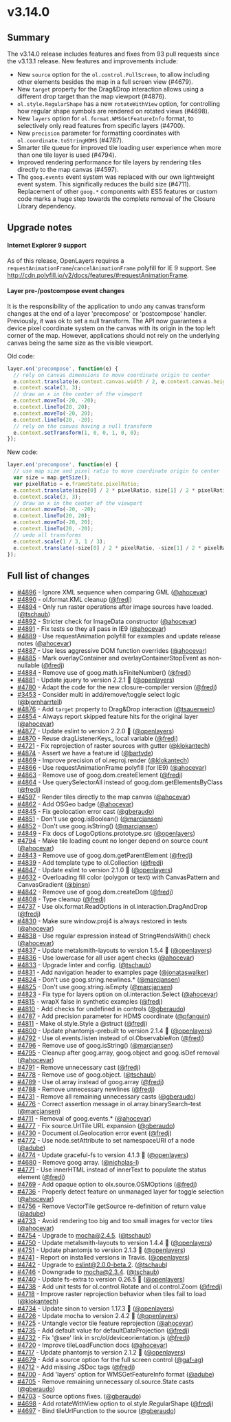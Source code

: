 # v3.14.0

## Summary

The v3.14.0 release includes features and fixes from 93 pull requests since the v3.13.1 release.  New features and improvements include:

* New `source` option for the `ol.control.FullScreen`, to allow including other elements besides the map in a full screen view (#4679).
* New `target` property for the Drag&Drop interaction allows using a different drop target than the map viewport (#4876).
* `ol.style.RegularShape` has a new `rotateWithView` option, for controlling how regular shape symbols are rendered on rotated views (#4698).
* New `layers` option for `ol.format.WMSGetFeatureInfo` format, to selectively only read features from specific layers (#4700).
* New `precision` parameter for formatting coordinates with `ol.coordinate.toStringHDMS` (#4787).
* Smarter tile queue for improved tile loading user experience when more than one tile layer is used (#4794).
* Improved rendering performance for tile layers by rendering tiles directly to the map canvas (#4597).
* The `goog.events` event system was replaced with our own lightweight event system. This significally reduces the build size (#4711). Replacement of other `goog.*` components with ES5 features or custom code marks a huge step towards the complete removal of the Closure Library dependency. 

## Upgrade notes

#### Internet Explorer 9 support

As of this release, OpenLayers requires a `requestAnimationFrame`/`cancelAnimationFrame` polyfill for IE 9 support. See http://cdn.polyfill.io/v2/docs/features/#requestAnimationFrame.

#### Layer pre-/postcompose event changes

It is the responsibility of the application to undo any canvas transform changes at the end of a layer 'precompose' or 'postcompose' handler. Previously, it was ok to set a null transform. The API now guarantees a device pixel coordinate system on the canvas with its origin in the top left corner of the map. However, applications should not rely on the underlying canvas being the same size as the visible viewport.

Old code:
```js
layer.on('precompose', function(e) {
  // rely on canvas dimensions to move coordinate origin to center
  e.context.translate(e.context.canvas.width / 2, e.context.canvas.height / 2);
  e.context.scale(3, 3);
  // draw an x in the center of the viewport
  e.context.moveTo(-20, -20);
  e.context.lineTo(20, 20);
  e.context.moveTo(-20, 20);
  e.context.lineTo(20, -20);
  // rely on the canvas having a null transform
  e.context.setTransform(1, 0, 0, 1, 0, 0);
});
```
New code:
```js
layer.on('precompose', function(e) {
  // use map size and pixel ratio to move coordinate origin to center
  var size = map.getSize();
  var pixelRatio = e.frameState.pixelRatio;
  e.context.translate(size[0] / 2 * pixelRatio, size[1] / 2 * pixelRatio);
  e.context.scale(3, 3);
  // draw an x in the center of the viewport
  e.context.moveTo(-20, -20);
  e.context.lineTo(20, 20);
  e.context.moveTo(-20, 20);
  e.context.lineTo(20, -20);
  // undo all transforms
  e.context.scale(1 / 3, 1 / 3);
  e.context.translate(-size[0] / 2 * pixelRatio, -size[1] / 2 * pixelRatio);
});
```

## Full list of changes

 * [#4896](https://github.com/openlayers/ol3/pull/4896) - Ignore XML sequence when comparing GML ([@ahocevar](https://github.com/ahocevar))
 * [#4890](https://github.com/openlayers/ol3/pull/4890) - ol.format.KML cleanup ([@fredj](https://github.com/fredj))
 * [#4894](https://github.com/openlayers/ol3/pull/4894) - Only run raster operations after image sources have loaded. ([@tschaub](https://github.com/tschaub))
 * [#4892](https://github.com/openlayers/ol3/pull/4892) - Stricter check for ImageData constructor ([@ahocevar](https://github.com/ahocevar))
 * [#4891](https://github.com/openlayers/ol3/pull/4891) - Fix tests so they all pass in IE9 ([@ahocevar](https://github.com/ahocevar))
 * [#4889](https://github.com/openlayers/ol3/pull/4889) - Use requestAnimation polyfill for examples and update release notes ([@ahocevar](https://github.com/ahocevar))
 * [#4887](https://github.com/openlayers/ol3/pull/4887) - Use less aggressive DOM function overrides ([@ahocevar](https://github.com/ahocevar))
 * [#4885](https://github.com/openlayers/ol3/pull/4885) - Mark overlayContainer and overlayContainerStopEvent as non-nullable ([@fredj](https://github.com/fredj))
 * [#4884](https://github.com/openlayers/ol3/pull/4884) - Remove use of goog.math.isFiniteNumber() ([@fredj](https://github.com/fredj))
 * [#4881](https://github.com/openlayers/ol3/pull/4881) - Update jquery to version 2.2.1 🚀 ([@openlayers](https://github.com/openlayers))
 * [#4780](https://github.com/openlayers/ol3/pull/4780) - Adapt the code for the new closure-compiler version ([@fredj](https://github.com/fredj))
 * [#3453](https://github.com/openlayers/ol3/pull/3453) - Consider multi in add/remove/toggle select logic ([@bjornharrtell](https://github.com/bjornharrtell))
 * [#4876](https://github.com/openlayers/ol3/pull/4876) - Add `target` property to Drag&Drop interaction ([@tsauerwein](https://github.com/tsauerwein))
 * [#4854](https://github.com/openlayers/ol3/pull/4854) - Always report skipped feature hits for the original layer ([@ahocevar](https://github.com/ahocevar))
 * [#4877](https://github.com/openlayers/ol3/pull/4877) - Update eslint to version 2.2.0 🚀 ([@openlayers](https://github.com/openlayers))
 * [#4870](https://github.com/openlayers/ol3/pull/4870) - Reuse dragListenerKeys_ local variable ([@fredj](https://github.com/fredj))
 * [#4721](https://github.com/openlayers/ol3/pull/4721) - Fix reprojection of raster sources with gutter ([@klokantech](https://github.com/klokantech))
 * [#4874](https://github.com/openlayers/ol3/pull/4874) - Assert we have a feature id ([@bartvde](https://github.com/bartvde))
 * [#4869](https://github.com/openlayers/ol3/pull/4869) - Improve precision of ol.reproj.render ([@klokantech](https://github.com/klokantech))
 * [#4866](https://github.com/openlayers/ol3/pull/4866) - Use requestAnimationFrame polyfill (for IE9) ([@ahocevar](https://github.com/ahocevar))
 * [#4863](https://github.com/openlayers/ol3/pull/4863) - Remove use of goog.dom.createElement ([@fredj](https://github.com/fredj))
 * [#4864](https://github.com/openlayers/ol3/pull/4864) - Use querySelectorAll instead of goog.dom.getElementsByClass ([@fredj](https://github.com/fredj))
 * [#4597](https://github.com/openlayers/ol3/pull/4597) - Render tiles directly to the map canvas ([@ahocevar](https://github.com/ahocevar))
 * [#4862](https://github.com/openlayers/ol3/pull/4862) - Add OSGeo badge ([@ahocevar](https://github.com/ahocevar))
 * [#4845](https://github.com/openlayers/ol3/pull/4845) - Fix geolocation error cast ([@gberaudo](https://github.com/gberaudo))
 * [#4851](https://github.com/openlayers/ol3/pull/4851) - Don't use goog.isBoolean() ([@marcjansen](https://github.com/marcjansen))
 * [#4852](https://github.com/openlayers/ol3/pull/4852) - Don't use goog.isString() ([@marcjansen](https://github.com/marcjansen))
 * [#4849](https://github.com/openlayers/ol3/pull/4849) - Fix docs of LogoOptions.prototype.src ([@openlayers](https://github.com/openlayers))
 * [#4794](https://github.com/openlayers/ol3/pull/4794) - Make tile loading count no longer depend on source count ([@ahocevar](https://github.com/ahocevar))
 * [#4843](https://github.com/openlayers/ol3/pull/4843) - Remove use of goog.dom.getParentElement ([@fredj](https://github.com/fredj))
 * [#4839](https://github.com/openlayers/ol3/pull/4839) - Add template type to ol.Collection ([@fredj](https://github.com/fredj))
 * [#4847](https://github.com/openlayers/ol3/pull/4847) - Update eslint to version 2.1.0 🚀 ([@openlayers](https://github.com/openlayers))
 * [#4632](https://github.com/openlayers/ol3/pull/4632) - Overloading fill color (polygon or text) with CanvasPattern and CanvasGradient ([@bjnsn](https://github.com/bjnsn))
 * [#4842](https://github.com/openlayers/ol3/pull/4842) - Remove use of goog.dom.createDom ([@fredj](https://github.com/fredj))
 * [#4808](https://github.com/openlayers/ol3/pull/4808) - Type cleanup ([@fredj](https://github.com/fredj))
 * [#4737](https://github.com/openlayers/ol3/pull/4737) - Use olx.format.ReadOptions in ol.interaction.DragAndDrop ([@fredj](https://github.com/fredj))
 * [#4830](https://github.com/openlayers/ol3/pull/4830) - Make sure window.proj4 is always restored in tests ([@ahocevar](https://github.com/ahocevar))
 * [#4838](https://github.com/openlayers/ol3/pull/4838) - Use regular expression instead of String#endsWith() check ([@ahocevar](https://github.com/ahocevar))
 * [#4837](https://github.com/openlayers/ol3/pull/4837) - Update metalsmith-layouts to version 1.5.4 🚀 ([@openlayers](https://github.com/openlayers))
 * [#4836](https://github.com/openlayers/ol3/pull/4836) - Use lowercase for all user agent checks ([@ahocevar](https://github.com/ahocevar))
 * [#4833](https://github.com/openlayers/ol3/pull/4833) - Upgrade linter and config. ([@tschaub](https://github.com/tschaub))
 * [#4831](https://github.com/openlayers/ol3/pull/4831) - Add navigation header to examples page ([@jonataswalker](https://github.com/jonataswalker))
 * [#4824](https://github.com/openlayers/ol3/pull/4824) - Don't use goog.string.newlines.* ([@marcjansen](https://github.com/marcjansen))
 * [#4825](https://github.com/openlayers/ol3/pull/4825) - Don't use goog.string.isEmpty ([@marcjansen](https://github.com/marcjansen))
 * [#4823](https://github.com/openlayers/ol3/pull/4823) - Fix type for layers option on ol.interaction.Select ([@ahocevar](https://github.com/ahocevar))
 * [#4815](https://github.com/openlayers/ol3/pull/4815) - wrapX false in synthetic examples ([@fredj](https://github.com/fredj))
 * [#4810](https://github.com/openlayers/ol3/pull/4810) - Add checks for undefined in controls ([@gberaudo](https://github.com/gberaudo))
 * [#4787](https://github.com/openlayers/ol3/pull/4787) - Add precision parameter for HDMS coordinate ([@pfanguin](https://github.com/pfanguin))
 * [#4811](https://github.com/openlayers/ol3/pull/4811) - Make ol.style.Style a @struct ([@fredj](https://github.com/fredj))
 * [#4800](https://github.com/openlayers/ol3/pull/4800) - Update phantomjs-prebuilt to version 2.1.4 🚀 ([@openlayers](https://github.com/openlayers))
 * [#4792](https://github.com/openlayers/ol3/pull/4792) - Use ol.events.listen instead of ol.Observable#on ([@fredj](https://github.com/fredj))
 * [#4796](https://github.com/openlayers/ol3/pull/4796) - Remove use of goog.isString() ([@marcjansen](https://github.com/marcjansen))
 * [#4795](https://github.com/openlayers/ol3/pull/4795) - Cleanup after goog.array, goog.object and goog.isDef removal ([@ahocevar](https://github.com/ahocevar))
 * [#4791](https://github.com/openlayers/ol3/pull/4791) - Remove unnecessary cast ([@fredj](https://github.com/fredj))
 * [#4778](https://github.com/openlayers/ol3/pull/4778) - Remove use of goog.object. ([@tschaub](https://github.com/tschaub))
 * [#4789](https://github.com/openlayers/ol3/pull/4789) - Use ol.array instead of goog.array ([@fredj](https://github.com/fredj))
 * [#4788](https://github.com/openlayers/ol3/pull/4788) - Remove unnecessary newlines ([@fredj](https://github.com/fredj))
 * [#4731](https://github.com/openlayers/ol3/pull/4731) - Remove all remaining unnecessary casts ([@gberaudo](https://github.com/gberaudo))
 * [#4776](https://github.com/openlayers/ol3/pull/4776) - Correct assertion message in ol.array.binarySearch-test ([@marcjansen](https://github.com/marcjansen))
 * [#4711](https://github.com/openlayers/ol3/pull/4711) - Removal of goog.events.* ([@ahocevar](https://github.com/ahocevar))
 * [#4777](https://github.com/openlayers/ol3/pull/4777) - Fix source.UrlTile URL expansion ([@gberaudo](https://github.com/gberaudo))
 * [#4730](https://github.com/openlayers/ol3/pull/4730) - Document ol.Geolocation error event ([@fredj](https://github.com/fredj))
 * [#4772](https://github.com/openlayers/ol3/pull/4772) - Use node.setAttribute to set namespaceURI of a node ([@adube](https://github.com/adube))
 * [#4774](https://github.com/openlayers/ol3/pull/4774) - Update graceful-fs to version 4.1.3 🚀 ([@openlayers](https://github.com/openlayers))
 * [#4680](https://github.com/openlayers/ol3/pull/4680) - Remove goog array. ([@nicholas-l](https://github.com/nicholas-l))
 * [#4771](https://github.com/openlayers/ol3/pull/4771) - Use innerHTML instead of innerText to populate the status element ([@fredj](https://github.com/fredj))
 * [#4769](https://github.com/openlayers/ol3/pull/4769) - Add opaque option to olx.source.OSMOptions ([@fredj](https://github.com/fredj))
 * [#4736](https://github.com/openlayers/ol3/pull/4736) - Properly detect feature on unmanaged layer for toggle selection ([@ahocevar](https://github.com/ahocevar))
 * [#4756](https://github.com/openlayers/ol3/pull/4756) - Remove VectorTile getSource re-definition of return value ([@adube](https://github.com/adube))
 * [#4733](https://github.com/openlayers/ol3/pull/4733) - Avoid rendering too big and too small images for vector tiles ([@ahocevar](https://github.com/ahocevar))
 * [#4754](https://github.com/openlayers/ol3/pull/4754) - Upgrade to mocha@2.4.5. ([@tschaub](https://github.com/tschaub))
 * [#4750](https://github.com/openlayers/ol3/pull/4750) - Update metalsmith-layouts to version 1.4.4 🚀 ([@openlayers](https://github.com/openlayers))
 * [#4751](https://github.com/openlayers/ol3/pull/4751) - Update phantomjs to version 2.1.3 🚀 ([@openlayers](https://github.com/openlayers))
 * [#4741](https://github.com/openlayers/ol3/pull/4741) - Report on installed versions in Travis. ([@openlayers](https://github.com/openlayers))
 * [#4742](https://github.com/openlayers/ol3/pull/4742) - Upgrade to eslint@2.0.0-beta.2. ([@tschaub](https://github.com/tschaub))
 * [#4746](https://github.com/openlayers/ol3/pull/4746) - Downgrade to mocha@2.3.4. ([@tschaub](https://github.com/tschaub))
 * [#4740](https://github.com/openlayers/ol3/pull/4740) - Update fs-extra to version 0.26.5 🚀 ([@openlayers](https://github.com/openlayers))
 * [#4738](https://github.com/openlayers/ol3/pull/4738) - Add unit tests for ol.control.Rotate and ol.control.Zoom ([@fredj](https://github.com/fredj))
 * [#4718](https://github.com/openlayers/ol3/pull/4718) - Improve raster reprojection behavior when tiles fail to load ([@klokantech](https://github.com/klokantech))
 * [#4734](https://github.com/openlayers/ol3/pull/4734) - Update sinon to version 1.17.3 🚀 ([@openlayers](https://github.com/openlayers))
 * [#4726](https://github.com/openlayers/ol3/pull/4726) - Update mocha to version 2.4.2 🚀 ([@openlayers](https://github.com/openlayers))
 * [#4725](https://github.com/openlayers/ol3/pull/4725) - Untangle vector tile feature reprojection ([@ahocevar](https://github.com/ahocevar))
 * [#4735](https://github.com/openlayers/ol3/pull/4735) - Add default value for defaultDataProjection ([@fredj](https://github.com/fredj))
 * [#4732](https://github.com/openlayers/ol3/pull/4732) - Fix '@see' link in src/ol/deviceorientation.js ([@fredj](https://github.com/fredj))
 * [#4720](https://github.com/openlayers/ol3/pull/4720) - Improve tileLoadFunction docs ([@ahocevar](https://github.com/ahocevar))
 * [#4717](https://github.com/openlayers/ol3/pull/4717) - Update phantomjs to version 2.1.2 🚀 ([@openlayers](https://github.com/openlayers))
 * [#4679](https://github.com/openlayers/ol3/pull/4679) - Add a source option for the full screen control ([@gaf-ag](https://github.com/gaf-ag))
 * [#4712](https://github.com/openlayers/ol3/pull/4712) - Add missing JSDoc tags ([@fredj](https://github.com/fredj))
 * [#4700](https://github.com/openlayers/ol3/pull/4700) - Add 'layers' option for WMSGetFeatureInfo format ([@adube](https://github.com/adube))
 * [#4705](https://github.com/openlayers/ol3/pull/4705) - Remove remaining unnecessary ol.source.State casts ([@gberaudo](https://github.com/gberaudo))
 * [#4703](https://github.com/openlayers/ol3/pull/4703) - Source options fixes. ([@gberaudo](https://github.com/gberaudo))
 * [#4698](https://github.com/openlayers/ol3/pull/4698) - Add rotateWithView option to ol.style.RegularShape ([@fredj](https://github.com/fredj))
 * [#4697](https://github.com/openlayers/ol3/pull/4697) - Bind tileUrlFunction to the source ([@gberaudo](https://github.com/gberaudo))
